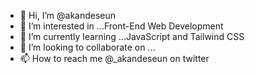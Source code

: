 - 👋 Hi, I’m @akandeseun
- 👀 I’m interested in ...Front-End Web Development
- 🌱 I’m currently learning ...JavaScript and Tailwind CSS
- 💞️ I’m looking to collaborate on ...
- 📫 How to reach me @_akandeseun on twitter

<!---
akandeseun/akandeseun is a ✨ special ✨ repository because its `README.md` (this file) appears on your GitHub profile.
You can click the Preview link to take a look at your changes.
--->
